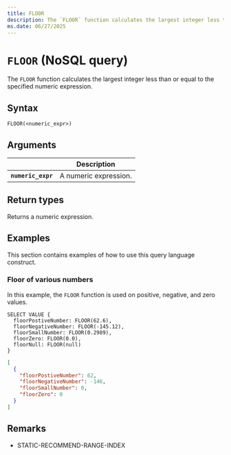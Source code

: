 ```yaml
---
title: FLOOR
description: The `FLOOR` function calculates the largest integer less than or equal to the specified numeric expression.
ms.date: 06/27/2025
---
```


# `FLOOR` (NoSQL query)

The `FLOOR` function calculates the largest integer less than or equal to the specified numeric expression.

## Syntax

```nosql
FLOOR(<numeric_expr>)
```

## Arguments

| | Description |
| --- | --- |
| **`numeric_expr`** | A numeric expression. |

## Return types

Returns a numeric expression.

## Examples

This section contains examples of how to use this query language construct.

### Floor of various numbers

In this example, the `FLOOR` function is used on positive, negative, and zero values.

```nosql
SELECT VALUE {
  floorPostiveNumber: FLOOR(62.6),
  floorNegativeNumber: FLOOR(-145.12),
  floorSmallNumber: FLOOR(0.2989),
  floorZero: FLOOR(0.0),
  floorNull: FLOOR(null)
}
```

```json
[
  {
    "floorPostiveNumber": 62,
    "floorNegativeNumber": -146,
    "floorSmallNumber": 0,
    "floorZero": 0
  }
]
```

## Remarks

- STATIC-RECOMMEND-RANGE-INDEX
